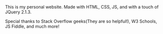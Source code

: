This is my personal website. Made with HTML, CSS, JS, and with a touch of JQuery 2.1.3. 

Special thanks to Stack Overflow geeks(They are so helpful!), W3 Schools, JS Fiddle, and much more!

